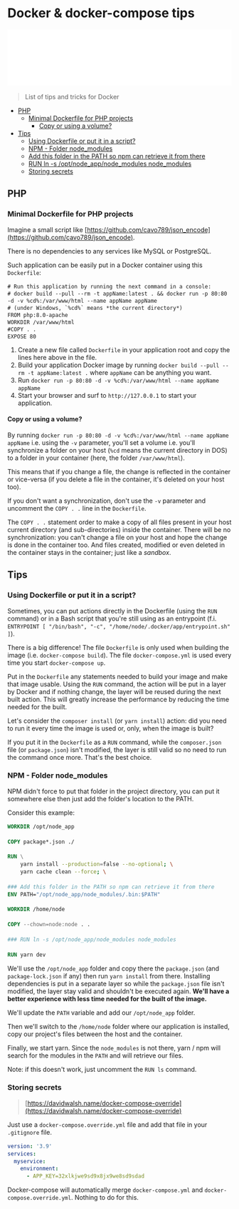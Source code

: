 ﻿<!-- This file has been generated by the concat-md.ps1 script. -->
<!-- Don't modify this file manually (you'll loose your changes) -->
<!-- but run the tool once more -->

<!-- Last refresh date: 2021-03-22 10:24:08 -->

<!-- below, content of ./index.md -->

<!-- markdownlint-disable MD033 MD041 -->

# Docker &amp; docker-compose tips

![Banner](./banner.svg)

> List of tips and tricks for Docker

<!-- table-of-contents - start -->
* [PHP](#php)
  * [Minimal Dockerfile for PHP projects](#minimal-dockerfile-for-php-projects)
    * [Copy or using a volume?](#copy-or-using-a-volume)
* [Tips](#tips)
  * [Using Dockerfile or put it in a script?](#using-dockerfile-or-put-it-in-a-script)
  * [NPM - Folder node_modules](#npm-folder-node_modules)
  * [Add this folder in the PATH so npm can retrieve it from there](#add-this-folder-in-the-path-so-npm-can-retrieve-it-from-there)
  * [RUN ln -s /opt/node_app/node_modules node_modules](#run-ln-s-optnode_appnode_modules-node_modules)
  * [Storing secrets](#storing-secrets)
<!-- table-of-contents - end -->

<!-- below, content of ./php/readme.md -->

## PHP

<!-- below, content of ./php/010_minimal_dockerfile/readme.md -->

### Minimal Dockerfile for PHP projects

Imagine a small script like [https://github.com/cavo789/json_encode](https://github.com/cavo789/json_encode).

There is no dependencies to any services like MySQL or PostgreSQL.

Such application can be easily put in a Docker container using this `Dockerfile`:

```text
# Run this application by running the next command in a console:
# docker build --pull --rm -t appName:latest . && docker run -p 80:80 -d -v %cd%:/var/www/html --name appName appName
# (under Windows, `%cd%` means *the current directory*)
FROM php:8.0-apache
WORKDIR /var/www/html
#COPY . .
EXPOSE 80
```

1. Create a new file called `Dockerfile` in your application root and copy the lines here above in the file.
2. Build your application Docker image by running `docker build --pull --rm -t appName:latest .` where `appName` can be anything you want.
3. Run `docker run -p 80:80 -d -v %cd%:/var/www/html --name appName appName`
4. Start your browser and surf to `http://127.0.0.1` to start your application.

#### Copy or using a volume?

By running `docker run -p 80:80 -d -v %cd%:/var/www/html --name appName appName` i.e. using the `-v` parameter, you'll set a volume i.e. you'll synchronize a folder on your host (`%cd` means the current directory in DOS) to a folder in your container (here, the folder `/var/www/html`).

This means that if you change a file, the change is reflected in the container or vice-versa (if you delete a file in the container, it's deleted on your host too).

If you don't want a synchronization, don't use the `-v` parameter and uncomment the `COPY . .` line in the `Dockerfile`.

The `COPY . .` statement order to make a copy of all files present in your host current directory (and sub-directories) inside the container. There will be no synchronization: you can't change a file on your host and hope the change is done in the container too. And files created, modified or even deleted in the container stays in the container; just like a *sandbox*.

<!-- below, content of ./tips/readme.md -->

## Tips

<!-- below, content of ./tips/dockerfile_or_script/readme.md -->

### Using Dockerfile or put it in a script?

Sometimes, you can put actions directly in the Dockerfile (using the `RUN` command) or in a Bash script that you're still using as an entrypoint (f.i. `ENTRYPOINT [ "/bin/bash", "-c", "/home/node/.docker/app/entrypoint.sh" ]`).

There is a big difference! The file `Dockerfile` is only used when building the image (i.e. `docker-compose build`). The file `docker-compose.yml` is used every time you start `docker-compose up`.

Put in the `Dockerfile` any statements needed to build your image and make that image usable. Using the `RUN` command, the action will be put in a layer by Docker and if nothing change, the layer will be reused during the next built action. This will greatly increase the performance by reducing the time needed for the built.

Let's consider the `composer install` (or `yarn install`) action: did you need to run it every time the image is used or, only, when the image is built?

If you put it in the `Dockerfile` as a `RUN` command, while the `composer.json` file (or `package.json`) isn't modified, the layer is still valid so no need to run the command once more. That's the best choice.

<!-- below, content of ./tips/npm_node_modules/readme.md -->

### NPM - Folder node_modules

NPM didn't force to put that folder in the project directory, you can put it somewhere else then just add the folder's location to the PATH.

Consider this example:

```Dockerfile
WORKDIR /opt/node_app

COPY package*.json ./

RUN \
    yarn install --production=false --no-optional; \
    yarn cache clean --force; \

### Add this folder in the PATH so npm can retrieve it from there
ENV PATH="/opt/node_app/node_modules/.bin:$PATH"

WORKDIR /home/node

COPY --chown=node:node . .

### RUN ln -s /opt/node_app/node_modules node_modules

RUN yarn dev
```

We'll use the `/opt/node_app` folder and copy there the `package.json` (and `package-lock.json` if any) then run `yarn install` from there. Installing dependencies is put in a separate layer so while the `package.json` file isn't modified, the layer stay valid and shouldn't be executed again. **We'll have a better experience with less time needed for the built of the image.**

We'll update the `PATH` variable and add our `/opt/node_app` folder.

Then we'll switch to the `/home/node` folder where our application is installed, copy our project's files between the host and the container.

Finally, we start yarn. Since the `node_modules` is not there, yarn / npm will search for the modules in the `PATH` and will retrieve our files.

Note: if this doesn't work, just uncomment the `RUN ls` command.

<!-- below, content of ./tips/store_secrets/readme.md -->

### Storing secrets

> [https://davidwalsh.name/docker-compose-override](https://davidwalsh.name/docker-compose-override)

Just use a `docker-compose.override.yml` file and add that file in your `.gitignore` file.

```yaml
version: '3.9'
services:
  myservice:
    environment:
      - APP_KEY=32xlkjwe9sd9x8jx9we8sd9sdad
```

Docker-compose will automatically merge `docker-compose.yml` and `docker-compose.override.yml`. Nothing to do for this.
